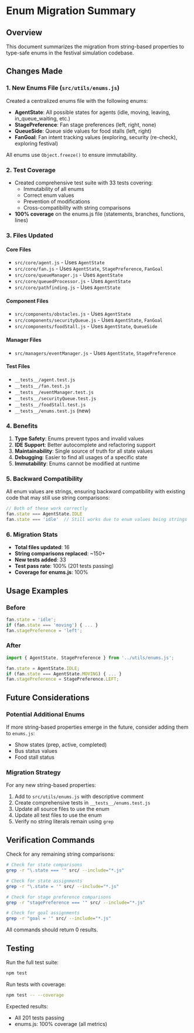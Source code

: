 # Enum Migration Summary

## Overview
This document summarizes the migration from string-based properties to type-safe enums in the festival simulation codebase.

## Changes Made

### 1. New Enums File (`src/utils/enums.js`)
Created a centralized enums file with the following enums:

- **AgentState**: All possible states for agents (idle, moving, leaving, in_queue_waiting, etc.)
- **StagePreference**: Fan stage preferences (left, right, none)
- **QueueSide**: Queue side values for food stalls (left, right)
- **FanGoal**: Fan intent tracking values (exploring, security (re-check), exploring festival)

All enums use `Object.freeze()` to ensure immutability.

### 2. Test Coverage
- Created comprehensive test suite with 33 tests covering:
  - Immutability of all enums
  - Correct enum values
  - Prevention of modifications
  - Cross-compatibility with string comparisons
- **100% coverage** on the enums.js file (statements, branches, functions, lines)

### 3. Files Updated

#### Core Files
- `src/core/agent.js` - Uses `AgentState`
- `src/core/fan.js` - Uses `AgentState`, `StagePreference`, `FanGoal`
- `src/core/queueManager.js` - Uses `AgentState`
- `src/core/queuedProcessor.js` - Uses `AgentState`
- `src/core/pathfinding.js` - Uses `AgentState`

#### Component Files
- `src/components/obstacles.js` - Uses `AgentState`
- `src/components/securityQueue.js` - Uses `AgentState`, `FanGoal`
- `src/components/foodStall.js` - Uses `AgentState`, `QueueSide`

#### Manager Files
- `src/managers/eventManager.js` - Uses `AgentState`, `StagePreference`

#### Test Files
- `__tests__/agent.test.js`
- `__tests__/fan.test.js`
- `__tests__/eventManager.test.js`
- `__tests__/securityQueue.test.js`
- `__tests__/foodStall.test.js`
- `__tests__/enums.test.js` (new)

### 4. Benefits

1. **Type Safety**: Enums prevent typos and invalid values
2. **IDE Support**: Better autocomplete and refactoring support
3. **Maintainability**: Single source of truth for all state values
4. **Debugging**: Easier to find all usages of a specific state
5. **Immutability**: Enums cannot be modified at runtime

### 5. Backward Compatibility
All enum values are strings, ensuring backward compatibility with existing code that may still use string comparisons:

```javascript
// Both of these work correctly
fan.state === AgentState.IDLE
fan.state === 'idle'  // Still works due to enum values being strings
```

### 6. Migration Stats
- **Total files updated**: 16
- **String comparisons replaced**: ~150+
- **New tests added**: 33
- **Test pass rate**: 100% (201 tests passing)
- **Coverage for enums.js**: 100%

## Usage Examples

### Before
```javascript
fan.state = 'idle';
if (fan.state === 'moving') { ... }
fan.stagePreference = 'left';
```

### After
```javascript
import { AgentState, StagePreference } from '../utils/enums.js';

fan.state = AgentState.IDLE;
if (fan.state === AgentState.MOVING) { ... }
fan.stagePreference = StagePreference.LEFT;
```

## Future Considerations

### Potential Additional Enums
If more string-based properties emerge in the future, consider adding them to `enums.js`:
- Show states (prep, active, completed)
- Bus status values
- Food stall status

### Migration Strategy
For any new string-based properties:
1. Add to `src/utils/enums.js` with descriptive comment
2. Create comprehensive tests in `__tests__/enums.test.js`
3. Update all source files to use the enum
4. Update all test files to use the enum
5. Verify no string literals remain using `grep`

## Verification Commands

Check for any remaining string comparisons:
```bash
# Check for state comparisons
grep -r "\.state === '" src/ --include="*.js"

# Check for state assignments
grep -r "\.state = '" src/ --include="*.js"

# Check for stage preference comparisons
grep -r "stagePreference === '" src/ --include="*.js"

# Check for goal assignments
grep -r "goal = '" src/ --include="*.js"
```

All commands should return 0 results.

## Testing

Run the full test suite:
```bash
npm test
```

Run tests with coverage:
```bash
npm test -- --coverage
```

Expected results:
- All 201 tests passing
- enums.js: 100% coverage (all metrics)
